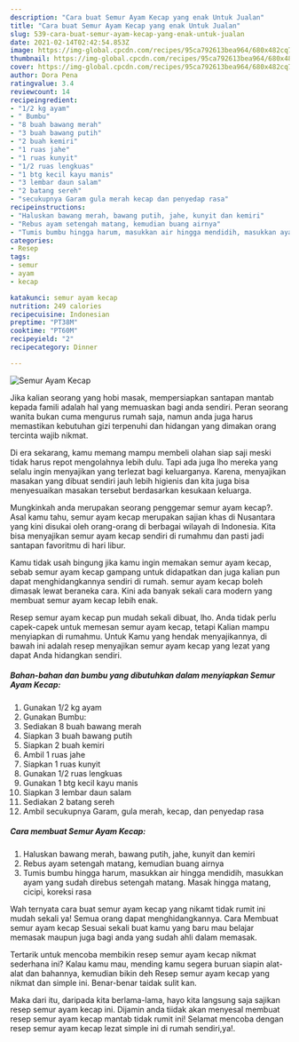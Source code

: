 ```yaml
---
description: "Cara buat Semur Ayam Kecap yang enak Untuk Jualan"
title: "Cara buat Semur Ayam Kecap yang enak Untuk Jualan"
slug: 539-cara-buat-semur-ayam-kecap-yang-enak-untuk-jualan
date: 2021-02-14T02:42:54.853Z
image: https://img-global.cpcdn.com/recipes/95ca792613bea964/680x482cq70/semur-ayam-kecap-foto-resep-utama.jpg
thumbnail: https://img-global.cpcdn.com/recipes/95ca792613bea964/680x482cq70/semur-ayam-kecap-foto-resep-utama.jpg
cover: https://img-global.cpcdn.com/recipes/95ca792613bea964/680x482cq70/semur-ayam-kecap-foto-resep-utama.jpg
author: Dora Pena
ratingvalue: 3.4
reviewcount: 14
recipeingredient:
- "1/2 kg ayam"
- " Bumbu"
- "8 buah bawang merah"
- "3 buah bawang putih"
- "2 buah kemiri"
- "1 ruas jahe"
- "1 ruas kunyit"
- "1/2 ruas lengkuas"
- "1 btg kecil kayu manis"
- "3 lembar daun salam"
- "2 batang sereh"
- "secukupnya Garam gula merah kecap dan penyedap rasa"
recipeinstructions:
- "Haluskan bawang merah, bawang putih, jahe, kunyit dan kemiri"
- "Rebus ayam setengah matang, kemudian buang airnya"
- "Tumis bumbu hingga harum, masukkan air hingga mendidih, masukkan ayam yang sudah direbus setengah matang. Masak hingga matang, cicipi, koreksi rasa"
categories:
- Resep
tags:
- semur
- ayam
- kecap

katakunci: semur ayam kecap 
nutrition: 249 calories
recipecuisine: Indonesian
preptime: "PT38M"
cooktime: "PT60M"
recipeyield: "2"
recipecategory: Dinner

---
```



![Semur Ayam Kecap](https://img-global.cpcdn.com/recipes/95ca792613bea964/680x482cq70/semur-ayam-kecap-foto-resep-utama.jpg)

Jika kalian seorang yang hobi masak, mempersiapkan santapan mantab kepada famili adalah hal yang memuaskan bagi anda sendiri. Peran seorang  wanita bukan cuma mengurus rumah saja, namun anda juga harus memastikan kebutuhan gizi terpenuhi dan hidangan yang dimakan orang tercinta wajib nikmat.

Di era  sekarang, kamu memang mampu membeli olahan siap saji meski tidak harus repot mengolahnya lebih dulu. Tapi ada juga lho mereka yang selalu ingin menyajikan yang terlezat bagi keluarganya. Karena, menyajikan masakan yang dibuat sendiri jauh lebih higienis dan kita juga bisa menyesuaikan masakan tersebut berdasarkan kesukaan keluarga. 



Mungkinkah anda merupakan seorang penggemar semur ayam kecap?. Asal kamu tahu, semur ayam kecap merupakan sajian khas di Nusantara yang kini disukai oleh orang-orang di berbagai wilayah di Indonesia. Kita bisa menyajikan semur ayam kecap sendiri di rumahmu dan pasti jadi santapan favoritmu di hari libur.

Kamu tidak usah bingung jika kamu ingin memakan semur ayam kecap, sebab semur ayam kecap gampang untuk didapatkan dan juga kalian pun dapat menghidangkannya sendiri di rumah. semur ayam kecap boleh dimasak lewat beraneka cara. Kini ada banyak sekali cara modern yang membuat semur ayam kecap lebih enak.

Resep semur ayam kecap pun mudah sekali dibuat, lho. Anda tidak perlu capek-capek untuk memesan semur ayam kecap, tetapi Kalian mampu menyiapkan di rumahmu. Untuk Kamu yang hendak menyajikannya, di bawah ini adalah resep menyajikan semur ayam kecap yang lezat yang dapat Anda hidangkan sendiri.

<!--inarticleads1-->

##### Bahan-bahan dan bumbu yang dibutuhkan dalam menyiapkan Semur Ayam Kecap:

1. Gunakan 1/2 kg ayam
1. Gunakan  Bumbu:
1. Sediakan 8 buah bawang merah
1. Siapkan 3 buah bawang putih
1. Siapkan 2 buah kemiri
1. Ambil 1 ruas jahe
1. Siapkan 1 ruas kunyit
1. Gunakan 1/2 ruas lengkuas
1. Gunakan 1 btg kecil kayu manis
1. Siapkan 3 lembar daun salam
1. Sediakan 2 batang sereh
1. Ambil secukupnya Garam, gula merah, kecap, dan penyedap rasa




<!--inarticleads2-->

##### Cara membuat Semur Ayam Kecap:

1. Haluskan bawang merah, bawang putih, jahe, kunyit dan kemiri
1. Rebus ayam setengah matang, kemudian buang airnya
1. Tumis bumbu hingga harum, masukkan air hingga mendidih, masukkan ayam yang sudah direbus setengah matang. Masak hingga matang, cicipi, koreksi rasa




Wah ternyata cara buat semur ayam kecap yang nikamt tidak rumit ini mudah sekali ya! Semua orang dapat menghidangkannya. Cara Membuat semur ayam kecap Sesuai sekali buat kamu yang baru mau belajar memasak maupun juga bagi anda yang sudah ahli dalam memasak.

Tertarik untuk mencoba membikin resep semur ayam kecap nikmat sederhana ini? Kalau kamu mau, mending kamu segera buruan siapin alat-alat dan bahannya, kemudian bikin deh Resep semur ayam kecap yang nikmat dan simple ini. Benar-benar taidak sulit kan. 

Maka dari itu, daripada kita berlama-lama, hayo kita langsung saja sajikan resep semur ayam kecap ini. Dijamin anda tiidak akan menyesal membuat resep semur ayam kecap mantab tidak rumit ini! Selamat mencoba dengan resep semur ayam kecap lezat simple ini di rumah sendiri,ya!.

